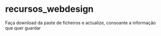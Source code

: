 # recursos_webdesign

Faça download da paste de ficheiros e actualize, consoante a informação que quer guardar
